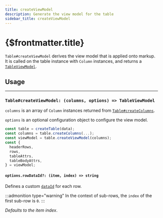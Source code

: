 ```yaml
---
title: createViewModel
description: Generate the view model for the table
sidebar_title: createViewModel
---
```


<script>
  import { useHljs } from '$lib/utils/useHljs';
  useHljs('ts');
</script>

# {$frontmatter.title}

`Table#createViewModel` derives the view model that is applied onto markup. It is called on the table instance with `Column` instances, and returns a [`TableViewModel`](../table-view-model.md).

## Usage

---

### `Table#createViewModel: (columns, options) => TableViewModel`

`columns` is an array of `Column` instances returned from [`Table#createColumns`](../create-columns.md#table-createcolumns-columns-column).

`options` is an optional configuration object to configure the view model.

```ts {4}
const table = createTable(data);
const columns = table.createColumns(...);
const viewModel = table.createViewModel(columns);
const {
  headerRows,
  rows,
  tableAttrs,
  tableBodyAttrs,
} = viewModel;
```

#### `options.rowDataId?: (item, index) => string`

Defines a custom [`dataId`](../body-row.md#dataid-string) for each row.

:::admonition type="warning"
In the context of sub-rows, the `index` of the first sub-row is `0`.
:::

_Defaults to the item index_.